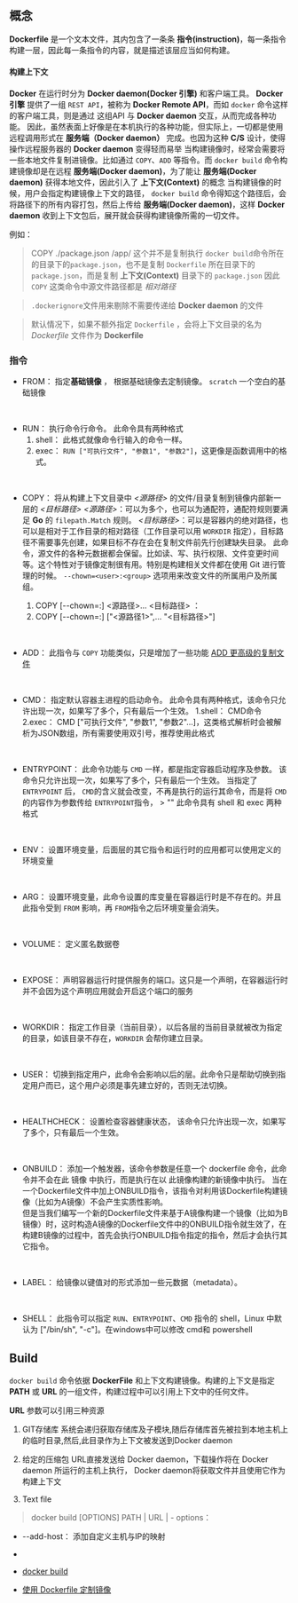 
##  概念

**Dockerfile** 是一个文本文件，其内包含了一条条 **指令(instruction)**，每一条指令构建一层，因此每一条指令的内容，就是描述该层应当如何构建。



#### 构建上下文

**Docker** 在运行时分为 **Docker daemon(Docker 引擎)** 和客户端工具。 **Docker 引擎** 提供了一组 `REST API`，被称为 **Docker Remote API**，而如 `docker` 命令这样的客户端工具，则是通过 这组API 与 **Docker daemon** 交互，从而完成各种功能。
    因此，虽然表面上好像是在本机执行的各种功能，但实际上，一切都是使用远程调用形式在 **服务端（Docker daemon）** 完成。也因为这种 **C/S** 设计，使得操作远程服务器的 **Docker daemon** 变得轻而易举
    当构建镜像时，经常会需要将一些本地文件复制进镜像。比如通过 `COPY`、`ADD` 等指令。而 `docker build` 命令构建镜像却是在远程 **服务端(Docker daemon)**，为了能让 **服务端(Docker daemon)** 获得本地文件，因此引入了 **上下文(Context)** 的概念
    当构建镜像的时候，用户会指定构建镜像上下文的路径， `docker build` 命令得知这个路径后，会将路径下的所有内容打包，然后上传给 **服务端(Docker daemon)**，这样 **Docker daemon** 收到上下文包后，展开就会获得构建镜像所需的一切文件。


例如：
> COPY ./package.json /app/
这个并不是复制执行 `docker build`命令所在的目录下的`package.json`，也不是复制 `Dockerfile` 所在目录下的 `package.json`，而是复制 **上下文(Context)** 目录下的 `package.json`
因此 `COPY` 这类命令中源文件路径都是 *相对路径*


> `.dockerignore`文件用来剔除不需要传递给 **Docker daemon** 的文件

> 默认情况下，如果不额外指定 `Dockerfile` ，会将上下文目录的名为 *Dockerfile* 文件作为 **Dockerfile**



### 指令

* FROM：    指定**基础镜像** ， 根据基础镜像去定制镜像。  `scratch` 一个空白的基础镜像

<br/>

* RUN：     执行命令行命令。 此命令具有两种格式
    1. shell：  此格式就像命令行输入的命令一样。
    2. exec：   `RUN ["可执行文件", "参数1", "参数2"]`，这更像是函数调用中的格式。

<br/>

* COPY：    将从构建上下文目录中 *<源路径>* 的文件/目录复制到镜像内部新一层的 *<目标路径>*
                *<源路径>*：可以为多个，也可以为通配符，通配符规则要满足 **Go** 的 `filepath.Match` 规则。
                *<目标路径>*：可以是容器内的绝对路径，也可以是相对于工作目录的相对路径（工作目录可以用 `WORKDIR` 指定），目标路径不需要事先创建，如果目标不存在会在复制文件前先行创建缺失目录。
            此命令，源文件的各种元数据都会保留。比如读、写、执行权限、文件变更时间等。这个特性对于镜像定制很有用。特别是构建相关文件都在使用 Git 进行管理的时候。
            `--chown=<user>:<group>` 选项用来改变文件的所属用户及所属组。

    1. COPY [--chown=<user>:<group>] <源路径>... <目标路径> ：
    2. COPY [--chown=<user>:<group>] ["<源路径1>",... "<目标路径>"]

<br/>

* ADD：   此指令与 `COPY` 功能类似，只是增加了一些功能 [ADD 更高级的复制文件](https://yeasy.gitbook.io/docker_practice/image/dockerfile/add)

<br/>

* CMD：     指定默认容器主进程的启动命令。 此命令具有两种格式，该命令只允许出现一次，如果写了多个，只有最后一个生效。
                1.shell：   CMD命令
                2.exec：    CMD ["可执行文件", "参数1", "参数2"...]，这类格式解析时会被解析为JSON数组，所有需要使用双引号，推荐使用此格式
            
<br/>

* ENTRYPOINT：  此命令功能与 `CMD` 一样，都是指定容器启动程序及参数。 该命令只允许出现一次，如果写了多个，只有最后一个生效。
                    当指定了 `ENTRYPOINT` 后， `CMD`的含义就会改变，不再是执行的运行其命令，而是将 `CMD` 的内容作为参数传给 `ENTRYPOINT`指令，
                    > <ENTRYPOINT> "<CMD>"
                此命令具有 shell 和 exec 两种格式

<br/>

* ENV：         设置环境变量，后面层的其它指令和运行时的应用都可以使用定义的环境变量

<br/>

* ARG：         设置环境变量，此命令设置的库变量在容器运行时是不存在的。并且此指令受到 `FROM` 影响，再 `FROM`指令之后环境变量会消失。

<br/>

* VOLUME：      定义匿名数据卷

<br/>

* EXPOSE：      声明容器运行时提供服务的端口。这只是一个声明，在容器运行时并不会因为这个声明应用就会开启这个端口的服务

<br/>

* WORKDIR：     指定工作目录（当前目录），以后各层的当前目录就被改为指定的目录，如该目录不存在，`WORKDIR` 会帮你建立目录。

<br/>

* USER：        切换到指定用户，此命令会影响以后的层。此命令只是帮助切换到指定用户而已，这个用户必须是事先建立好的，否则无法切换。

<br/>

* HEALTHCHECK： 设置检查容器健康状态， 该命令只允许出现一次，如果写了多个，只有最后一个生效。

<br/>

* ONBUILD：     添加一个触发器，该命令参数是任意一个 dockerfile 命令，此命令并不会在此 镜像 中执行，而是执行在以 此镜像构建的新镜像中执行。
                    当在一个Dockerfile文件中加上ONBUILD指令，该指令对利用该Dockerfile构建镜像（比如为A镜像）不会产生实质性影响。     
                    但是当我们编写一个新的Dockerfile文件来基于A镜像构建一个镜像（比如为B镜像）时，这时构造A镜像的Dockerfile文件中的ONBUILD指令就生效了，在构建B镜像的过程中，首先会执行ONBUILD指令指定的指令，然后才会执行其它指令。

<br/>

* LABEL：       给镜像以键值对的形式添加一些元数据（metadata）。

<br/>

* SHELL：       此指令可以指定 `RUN`、`ENTRYPOINT`、`CMD` 指令的 shell，Linux 中默认为 ["/bin/sh", "-c"]。在windows中可以修改 cmd和 powershell

## Build

`docker build` 命令依据 **DockerFile** 和上下文构建镜像。构建的上下文是指定 **PATH** 或 **URL** 的一组文件，构建过程中可以引用上下文中的任何文件。

**URL** 参数可以引用三种资源
1. GIT存储库
系统会递归获取存储库及子模块,随后存储库首先被拉到本地主机上的临时目录,然后,此目录作为上下文被发送到Docker daemon 

2. 给定的压缩包
URL直接发送给 Docker daemon，下载操作将在 Docker daemon 所运行的主机上执行， Docker daemon将获取文件并且使用它作为构建上下文

3. Text file


>  docker build [OPTIONS] PATH | URL | -
options：
* --add-host：              添加自定义主机与IP的映射
* 



* [docker build](https://docs.docker.com/engine/reference/commandline/build/)

* [使用 Dockerfile 定制镜像](https://yeasy.gitbook.io/docker_practice/image/build)